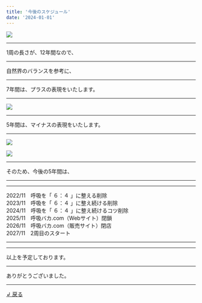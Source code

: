 ```yaml
---
title: '今後のスケジュール'
date: '2024-01-01'
---
```

![](/images/0-1.jpg)
***
1周の長さが、12年間なので、
***
自然界のバランスを参考に、
***
7年間は、プラスの表現をいたします。
***
![](/images/0-1_.jpg)
***
5年間は、マイナスの表現をいたします。
***
![](/images/0-1.png)

![](/images/0-1__.jpg)
***
そのため、今後の5年間は、
***
***
2022/11　呼吸を「 ６：４ 」に整える削除  
2023/11　呼吸を「 ６：４ 」に整え続ける削除  
2024/11　呼吸を「 ６：４ 」に整え続けるコツ削除  
2025/11　呼吸バカ.com（Webサイト）閉鎖  
2026/11　呼吸バカ.com（販売サイト）閉店  
2027/11　2周目のスタート
***
***
以上を予定しております。
***
ありがとうございました。
***
[ ↲ 戻る ](https://01234567890.thebase.in/about)
